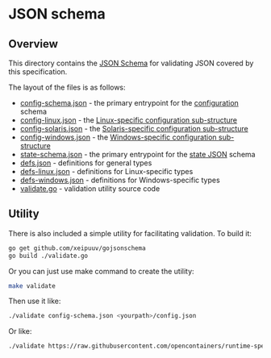 # JSON schema

## Overview

This directory contains the [JSON Schema](https://json-schema.org) for validating JSON covered by this specification.

The layout of the files is as follows:

* [config-schema.json](config-schema.json) - the primary entrypoint for the [configuration](../config.md) schema
* [config-linux.json](config-linux.json) - the [Linux-specific configuration sub-structure](../config-linux.md)
* [config-solaris.json](config-solaris.json) - the [Solaris-specific configuration sub-structure](../config-solaris.md)
* [config-windows.json](config-windows.json) - the [Windows-specific configuration sub-structure](../config-windows.md)
* [state-schema.json](state-schema.json) - the primary entrypoint for the [state JSON](../runtime.md#state) schema
* [defs.json](defs.json) - definitions for general types
* [defs-linux.json](defs-linux.json) - definitions for Linux-specific types
* [defs-windows.json](defs-windows.json) - definitions for Windows-specific types
* [validate.go](validate.go) - validation utility source code


## Utility

There is also included a simple utility for facilitating validation.
To build it:

```bash
go get github.com/xeipuuv/gojsonschema
go build ./validate.go
```

Or you can just use make command to create the utility:

```bash
make validate
```

Then use it like:

```bash
./validate config-schema.json <yourpath>/config.json
```

Or like:

```bash
./validate https://raw.githubusercontent.com/opencontainers/runtime-spec/<runtime-spec-version>/schema/config-schema.json <yourpath>/config.json
```
